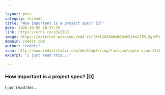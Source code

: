 ```yaml
---

layout: post
category: threads
title: "How important is a project spec? [D]"
date: 2020-10-05 20:57:29
link: https://vrhk.co/33xZTE3
image: https://external-preview.redd.it/fXXt1AX2mWsBQGvhBjbnCITM_2gkMfwaqhCf_irw_JI.jpg?width=1000&height=500&auto=webp&crop=1000:500,smart&s=321b097464ee224c9155ba92700fca803c7a1c8b
domain: reddit.com
author: "reddit"
icon: http://www.redditstatic.com/desktop2x/img/favicon/apple-icon-57x57.png
excerpt: "I just read this..."

---
```


### How important is a project spec? [D]

I just read this...